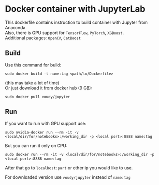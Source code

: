 # Docker container with JupyterLab

This dockerfile contains instruction to build container with Jupyter from Anaconda.  
Also, there is GPU support for `TensorFlow`, `PyTorch`, `XGBoost`.  
Additional packages: `OpenCV`, `CatBoost`

## Build
Use this command for build:
```
sudo docker build -t name:tag <path/to/Dockerfile>
```
(this may take a lot of time)  
Or just download it from docker hub (9 GB):
```
sudo docker pull voudy/jupyter
```
## Run
If you want to run with GPU support use:
```
sudo nvidia-docker run --rm -it -v <local/dir/for/notebooks>:/working_dir -p <local port>:8888 name:tag
```
But you can run it only on CPU:
```
sudo docker run --rm -it -v <local/dir/for/notebooks>:/working_dir -p <local port>:8888 name:tag
```
After that go to `localhost:port` or other ip you would like to use.

For downloaded version use `voudy/jupyter` instead of `name:tag`
